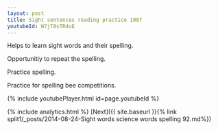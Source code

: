 ```yaml
---
layout: post
title: Sight sentences reading practice 1087
youtubeId: W7jT8sTR4vE
---
```

 
 
Helps to learn sight words and their spelling.

Opportunitiy to repeat the spelling. 

Practice spelling. 
 
Practice for spelling bee competitions. 
 
{% include youtubePlayer.html id=page.youtubeId %}
 
 
{% include analytics.html %} 
[Next]({{ site.baseurl }}{% link  split1/_posts/2014-08-24-Sight words science words spelling 92.md%})
 
